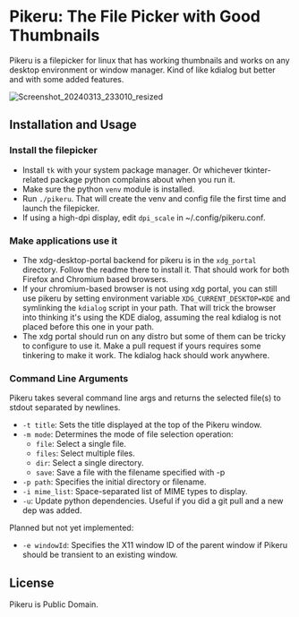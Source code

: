  # Pikeru: The File Picker with Good Thumbnails

Pikeru is a filepicker for linux that has working thumbnails and works on any desktop environment or window manager. Kind of like kdialog but better and with some added features.

![Screenshot_20240313_233010_resized](https://github.com/dvhar/pikeru/assets/33729230/eab08fc2-c10a-4a49-b561-d8a78ee263f9)

## Installation and Usage

### Install the filepicker
* Install `tk` with your system package manager. Or whichever tkinter-related package python complains about when you run it.
* Make sure the python `venv` module is installed.
* Run `./pikeru`. That will create the venv and config file the first time and launch the filepicker.
* If using a high-dpi display, edit `dpi_scale` in ~/.config/pikeru.conf.

### Make applications use it
* The xdg-desktop-portal backend for pikeru is in the `xdg_portal` directory. Follow the readme there to install it. That should work for both Firefox and Chromium based browsers.
* If your chromium-based browser is not using xdg portal, you can still use pikeru by setting environment variable `XDG_CURRENT_DESKTOP=KDE` and symlinking the `kdialog` script in your path. That will trick the browser into thinking it's using the KDE dialog, assuming the real kdialog is not placed before this one in your path.
* The xdg portal should run on any distro but some of them can be tricky to configure to use it. Make a pull request if yours requires some tinkering to make it work. The kdialog hack should work anywhere.

### Command Line Arguments
Pikeru takes several command line args and returns the selected file(s) to stdout separated by newlines.

- `-t title`: Sets the title displayed at the top of the Pikeru window.
- `-m mode`: Determines the mode of file selection operation:
  - `file`: Select a single file.
  - `files`: Select multiple files.
  - `dir`: Select a single directory.
  - `save`: Save a file with the filename specified with -p
- `-p path`: Specifies the initial directory or filename.
- `-i mime_list`: Space-separated list of MIME types to display.
- `-u`: Update python dependencies. Useful if you did a git pull and a new dep was added.

Planned but not yet implemented:
- `-e windowId`: Specifies the X11 window ID of the parent window if Pikeru should be transient to an existing window.

## License
Pikeru is Public Domain.

